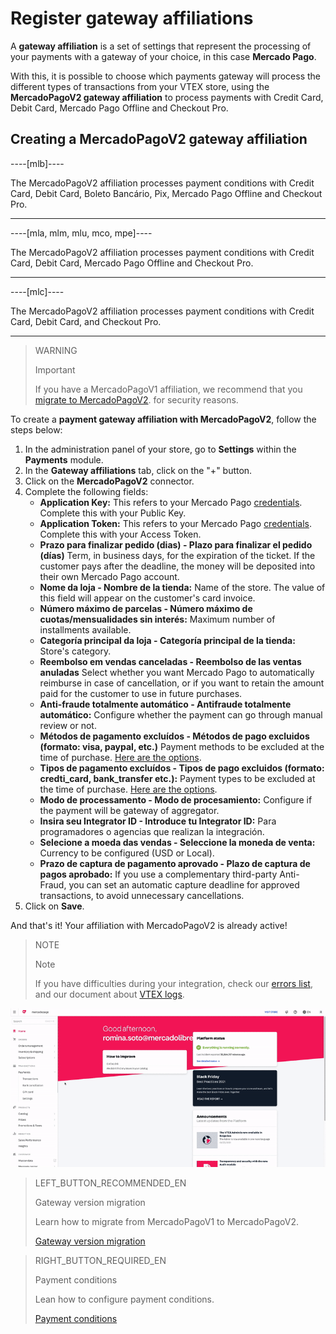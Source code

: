 # Register gateway affiliations

A **gateway affiliation** is a set of settings that represent the processing of your payments with a gateway of your choice, in this case **Mercado Pago**. 

With this, it is possible to choose which payments gateway will process the different types of transactions from your VTEX store, using the **MercadoPagoV2 gateway affiliation** to process payments with Credit Card, Debit Card, Mercado Pago Offline and Checkout Pro.

## Creating a MercadoPagoV2 gateway affiliation

----[mlb]----

The MercadoPagoV2 affiliation processes payment conditions with Credit Card, Debit Card, Boleto Bancário, Pix, Mercado Pago Offline and Checkout Pro.

------------

----[mla, mlm, mlu, mco, mpe]----

The MercadoPagoV2 affiliation processes payment conditions with Credit Card, Debit Card, Mercado Pago Offline and Checkout Pro.

------------

----[mlc]----

The MercadoPagoV2 affiliation processes payment conditions with Credit Card, Debit Card, and Checkout Pro.

------------

> WARNING
>
> Important
>
> If you have a MercadoPagoV1 affiliation, we recommend that you [migrate to MercadoPagoV2](https://www.mercadopago[FAKER][URL][DOMAIN]/developers/en/guides/plugins/unofficial/vtex/mp1-mp2-migration). for security reasons.

To create a **payment gateway affiliation with MercadoPagoV2**, follow the steps below:

1. In the administration panel of your store, go to **Settings** within the **Payments** module.
2. In the **Gateway affiliations** tab, click on the "+" button.
3. Click on the **MercadoPagoV2** connector.
4. Complete the following fields: 
   * **Application Key:** This refers to your Mercado Pago [credentials](https://www.mercadopago[FAKER][URL][DOMAIN]/developers/en/guides/resources/credentials). Complete this with your Public Key.
   * **Application Token:** This refers to your Mercado Pago [credentials](https://www.mercadopago[FAKER][URL][DOMAIN]/developers/en/guides/resources/credentials). Complete this with your Access Token.
   * **Prazo para finalizar pedido (dias) - Plazo para finalizar el pedido (días)** Term, in business days, for the expiration of the ticket. If the customer pays after the deadline, the money will be deposited into their own Mercado Pago account.
   * **Nome da loja - Nombre de la tienda:** Name of the store. The value of this field will appear on the customer's card invoice.
   * **Número máximo de parcelas - Número máximo de cuotas/mensualidades sin interés:** Maximum number of installments available.
   * **Categoría principal da loja - Categoría principal de la tienda:** Store's category.
   * **Reembolso em vendas canceladas - Reembolso de las ventas anuladas** Select whether you want Mercado Pago to automatically reimburse in case of cancellation, or if you want to retain the amount paid for the customer to use in future purchases.
   * **Anti-fraude totalmente automático - Antifraude totalmente automático:** Configure whether the payment can go through manual review or not.
   * **Métodos de pagamento excluídos - Métodos de pago excluidos (formato: visa, paypal, etc.)** Payment methods to be excluded at the time of purchase. [Here are the options](https://www.mercadopago[FAKER][URL][DOMAIN]/developers/en/guides/plugins/unofficial/vtex/payment-methods).
   * **Tipos de pagamento excluídos - Tipos de pago excluidos (formato: credti_card, bank_transfer etc.):** Payment types to be excluded at the time of purchase. [Here are the options](https://www.mercadopago[FAKER][URL][DOMAIN]/developers/en/guides/plugins/unofficial/vtex/payment-methods).
   * **Modo de processamento - Modo de procesamiento:** Configure if the payment will be gateway of aggregator.
   * **Insira seu Integrator ID - Introduce tu Integrator ID:** Para programadores o agencias que realizan la integración.
   * **Selecione a moeda das vendas - Seleccione la moneda de venta:** Currency to be configured (USD or Local).
   * **Prazo de captura de pagamento aprovado -  Plazo de captura de pagos aprobado:** If you use a complementary third-party Anti-Fraud, you can set an automatic capture deadline for approved transactions, to avoid unnecessary cancellations.
5. Click on **Save**.

And that's it! Your affiliation with MercadoPagoV2 is already active!

> NOTE
>
> Note
> 
> If you have difficulties during your integration, check our [errors list](https://www.mercadopago[FAKER][URL][DOMAIN]/developers/en/guides/plugins/unofficial/vtex/common-errors), and our document about [VTEX logs](https://www.mercadopago[FAKER][URL][DOMAIN]/developers/en/guides/plugins/unofficial/vtex/logs).

![Creating a MercadoPagoV2 gateway affiliation](/images/vtex/affiliationV2-en.gif)

> LEFT_BUTTON_RECOMMENDED_EN
>
> Gateway version migration
>
> Learn how to migrate from MercadoPagoV1 to MercadoPagoV2.
>
> [Gateway version migration](https://www.mercadopago[FAKER][URL][DOMAIN]/developers/en/guides/plugins/unofficial/vtex/mp1-mp2-migration)

> RIGHT_BUTTON_REQUIRED_EN
>
> Payment conditions
>
> Lean how to configure payment conditions.
>
> [Payment conditions](https://www.mercadopago[FAKER][URL][DOMAIN]/developers/en/guides/plugins/unofficial/vtex/configure-payment-conditions)
